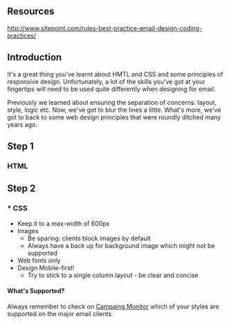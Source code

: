 ## Resources 

http://www.sitepoint.com/rules-best-practice-email-design-coding-practices/

## Introduction

It's a great thing you've learnt about HMTL and CSS and some principles of responsive design. Unfortunately, a lot of the skills you've got at your fingertips will need to be used quite differently when designing for email. 

Previously we learned about ensuring the separation of concerns: layout, style, logic etc. Now, we've got to blur the lines a little. What's more, we've got to back to some web design principles that were roundly ditched many years ago. 

## Step 1
### HTML 

## Step 2
### * CSS

- Keep it to a max-width of 600px
- Images
    - Be sparing: clients block images by default
    - Always have a back up for background image which might not be supported
- Web fonts only
- Design Mobile-first!
    - Try to stick to a single column layout - be clear and concise

#### What's Supported?
Always remember to check on <a href="https://www.campaignmonitor.com/css/">Campaing Monitor</a> which of your styles are supported on the major email clients. 
